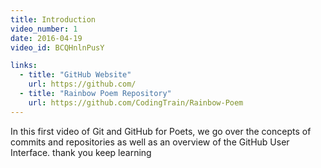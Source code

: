 ```yaml
---
title: Introduction
video_number: 1
date: 2016-04-19
video_id: BCQHnlnPusY

links:
  - title: "GitHub Website"
    url: https://github.com/
  - title: "Rainbow Poem Repository"
    url: https://github.com/CodingTrain/Rainbow-Poem
---
```


In this first video of Git and GitHub for Poets, we go over the concepts of commits and repositories as well as an overview of the GitHub User Interface.
thank you keep learning
